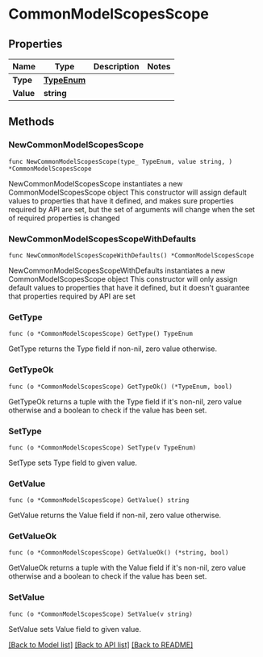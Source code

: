 # CommonModelScopesScope

## Properties

Name | Type | Description | Notes
------------ | ------------- | ------------- | -------------
**Type** | [**TypeEnum**](TypeEnum.md) |  | 
**Value** | **string** |  | 

## Methods

### NewCommonModelScopesScope

`func NewCommonModelScopesScope(type_ TypeEnum, value string, ) *CommonModelScopesScope`

NewCommonModelScopesScope instantiates a new CommonModelScopesScope object
This constructor will assign default values to properties that have it defined,
and makes sure properties required by API are set, but the set of arguments
will change when the set of required properties is changed

### NewCommonModelScopesScopeWithDefaults

`func NewCommonModelScopesScopeWithDefaults() *CommonModelScopesScope`

NewCommonModelScopesScopeWithDefaults instantiates a new CommonModelScopesScope object
This constructor will only assign default values to properties that have it defined,
but it doesn't guarantee that properties required by API are set

### GetType

`func (o *CommonModelScopesScope) GetType() TypeEnum`

GetType returns the Type field if non-nil, zero value otherwise.

### GetTypeOk

`func (o *CommonModelScopesScope) GetTypeOk() (*TypeEnum, bool)`

GetTypeOk returns a tuple with the Type field if it's non-nil, zero value otherwise
and a boolean to check if the value has been set.

### SetType

`func (o *CommonModelScopesScope) SetType(v TypeEnum)`

SetType sets Type field to given value.


### GetValue

`func (o *CommonModelScopesScope) GetValue() string`

GetValue returns the Value field if non-nil, zero value otherwise.

### GetValueOk

`func (o *CommonModelScopesScope) GetValueOk() (*string, bool)`

GetValueOk returns a tuple with the Value field if it's non-nil, zero value otherwise
and a boolean to check if the value has been set.

### SetValue

`func (o *CommonModelScopesScope) SetValue(v string)`

SetValue sets Value field to given value.



[[Back to Model list]](../README.md#documentation-for-models) [[Back to API list]](../README.md#documentation-for-api-endpoints) [[Back to README]](../README.md)


